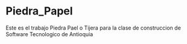 # Piedra_Papel
Este es el trabajo Piedra Pael o Tijera para la clase de construccion de Software 
Tecnologico de Antioquia 
